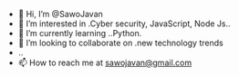 - 👋 Hi, I’m @SawoJavan
- 👀 I’m interested in .Cyber security, JavaScript, Node Js..
- 🌱 I’m currently learning ..Python.
- 💞️ I’m looking to collaborate on .new technology trends
- ..
- 📫 How to reach me at sawojavan@gmail.com

<!---
SawoJavan/SawoJavan is a ✨ special ✨ repository because its `README.md` (this file) appears on your GitHub profile.
You can click the Preview link to take a look at your changes.
--->
